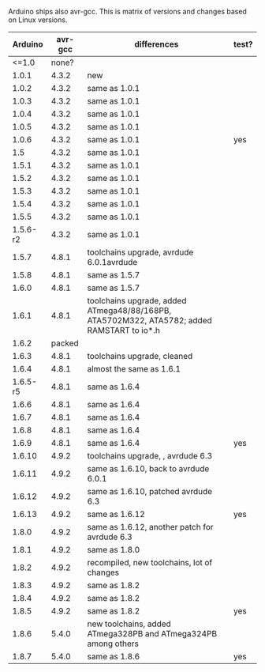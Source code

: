 Arduino ships also avr-gcc. This is matrix of versions and changes
based on Linux versions.


| Arduino | avr-gcc | differences | test? |
|---------|---------|-------------|-------|
|<=1.0    |none?    | | |
|1.0.1    |4.3.2    |new| |
|1.0.2    |4.3.2    |same as 1.0.1| |
|1.0.3    |4.3.2    |same as 1.0.1| |
|1.0.4    |4.3.2    |same as 1.0.1| |
|1.0.5    |4.3.2    |same as 1.0.1| |
|1.0.6    |4.3.2    |same as 1.0.1| yes |
|1.5      |4.3.2    |same as 1.0.1| |
|1.5.1    |4.3.2    |same as 1.0.1| |
|1.5.2    |4.3.2    |same as 1.0.1| |
|1.5.3    |4.3.2    |same as 1.0.1| |
|1.5.4    |4.3.2    |same as 1.0.1| |
|1.5.5    |4.3.2    |same as 1.0.1| |
|1.5.6-r2 |4.3.2    |same as 1.0.1| |
|1.5.7    |4.8.1    |toolchains upgrade, avrdude 6.0.1avrdude| |
|1.5.8    |4.8.1    |same as 1.5.7| |
|1.6.0    |4.8.1    |same as 1.5.7| |
|1.6.1    |4.8.1    |toolchains upgrade, added ATmega48/88/168PB, ATA5702M322, ATA5782; added RAMSTART to io*.h| |
|1.6.2    |packed    | | |
|1.6.3    |4.8.1    |toolchains upgrade, cleaned| |
|1.6.4    |4.8.1    |almost the same as 1.6.1| |
|1.6.5-r5 |4.8.1    |same as 1.6.4| |
|1.6.6    |4.8.1    |same as 1.6.4| |
|1.6.7    |4.8.1    |same as 1.6.4| |
|1.6.8    |4.8.1    |same as 1.6.4| |
|1.6.9    |4.8.1    |same as 1.6.4| yes |
|1.6.10   |4.9.2    |toolchains upgrade, , avrdude 6.3 | |
|1.6.11   |4.9.2    |same as 1.6.10, back to avrdude 6.0.1| |
|1.6.12   |4.9.2    |same as 1.6.10, patched avrdude 6.3| |
|1.6.13   |4.9.2    |same as 1.6.12| yes |
|1.8.0    |4.9.2    |same as 1.6.12, another patch for avrdude 6.3 | |
|1.8.1    |4.9.2    |same as 1.8.0| |
|1.8.2    |4.9.2    |recompiled, new toolchains, lot of changes| |
|1.8.3    |4.9.2    |same as 1.8.2| |
|1.8.4    |4.9.2    |same as 1.8.2| |
|1.8.5    |4.9.2    |same as 1.8.2| yes |
|1.8.6    |5.4.0    |new toolchains, added ATmega328PB and ATmega324PB among others| |
|1.8.7    |5.4.0    |same as 1.8.6| yes |
